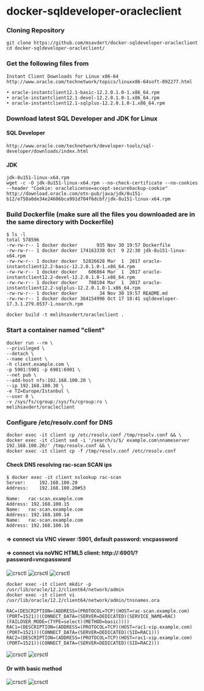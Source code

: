 # docker-sqldeveloper-oracleclient

### Cloning Repository

    git clone https://github.com/msavdert/docker-sqldeveloper-oracleclient
    cd docker-sqldeveloper-oracleclient/

### Get the following files from 

    Instant Client Downloads for Linux x86-64
    http://www.oracle.com/technetwork/topics/linuxx86-64soft-092277.html

	• oracle-instantclient12.1-basic-12.2.0.1.0-1.x86_64.rpm
	• oracle-instantclient12.1-devel-12.2.0.1.0-1.x86_64.rpm
	• oracle-instantclient12.1-sqlplus-12.2.0.1.0-1.x86_64.rpm

### Download latest SQL Developer and JDK for Linux

#### SQL Developer
    http://www.oracle.com/technetwork/developer-tools/sql-developer/downloads/index.html
#### JDK
    jdk-8u151-linux-x64.rpm
    wget -c -O jdk-8u151-linux-x64.rpm --no-check-certificate --no-cookies --header "Cookie: oraclelicense=accept-securebackup-cookie" http://download.oracle.com/otn-pub/java/jdk/8u151-b12/e758a0de34e24606bca991d704f6dcbf/jdk-8u151-linux-x64.rpm

### Build Dockerfile (make sure all the files you downloaded are in the same directory with Dockerfile)

    $ ls -l
    total 578596
    -rw-rw-r-- 1 docker docker       935 Nov 30 19:57 Dockerfile
    -rw-rw-r-- 1 docker docker 174163338 Oct  9 22:30 jdk-8u151-linux-x64.rpm
    -rw-rw-r-- 1 docker docker  52826628 Mar  1  2017 oracle-instantclient12.2-basic-12.2.0.1.0-1.x86_64.rpm
    -rw-rw-r-- 1 docker docker    606864 Mar  1  2017 oracle-instantclient12.2-devel-12.2.0.1.0-1.x86_64.rpm
    -rw-rw-r-- 1 docker docker    708104 Mar  1  2017 oracle-instantclient12.2-sqlplus-12.2.0.1.0-1.x86_64.rpm
    -rw-rw-r-- 1 docker docker        34 Nov 30 19:57 README.md
    -rw-rw-r-- 1 docker docker 364154996 Oct 17 18:41 sqldeveloper-17.3.1.279.0537-1.noarch.rpm
    
    docker build -t melihsavdert/oracleclient .

### Start a container named "client"

    docker run --rm \
    --privileged \
    --detach \
    --name client \
    -h client.example.com \
    -p 5901:5901 -p 6901:6901 \
    --net pub \
    --add-host nfs:192.168.100.20 \
    --ip 192.168.100.30 \
    -e TZ=Europe/Istanbul \
    --user 0 \
    -v /sys/fs/cgroup:/sys/fs/cgroup:ro \
    melihsavdert/oracleclient

### Configure /etc/resolv.conf for DNS
    
    docker exec -it client cp /etc/resolv.conf /tmp/resolv.conf && \
    docker exec -it client sed -i '/search/s/$/ example.com\nnameserver 192.168.100.20/' /tmp/resolv.conf && \
    docker exec -it client cp -f /tmp/resolv.conf /etc/resolv.conf
  
  #### Check DNS resolving rac-scan SCAN ips
  
    $ docker exec -it client nslookup rac-scan
    Server:		192.168.100.20
    Address:	192.168.100.20#53

    Name:	rac-scan.example.com
    Address: 192.168.100.15
    Name:	rac-scan.example.com
    Address: 192.168.100.14
    Name:	rac-scan.example.com
    Address: 192.168.100.16

#### => connect via VNC viewer <ip-address>:5901, default password: vncpassword
#### => connect via noVNC HTML5 client: http://<ip-address>:6901/?password=vncpassword

![crsctl](https://image.prntscr.com/image/nbnN54kVT5ahaaLCxnB4YQ.png)
![crsctl](https://image.prntscr.com/image/aCT0bC5XQ8uEKPK7mTLEuA.png)
![crsctl](https://image.prntscr.com/image/I6Jg8gsBT_WqqOEJuAfK9A.png)

    docker exec -it client mkdir -p /usr/lib/oracle/12.2/client64/network/admin
    docker exec -it client vi /usr/lib/oracle/12.2/client64/network/admin/tnsnames.ora

    RAC=(DESCRIPTION=(ADDRESS=(PROTOCOL=TCP)(HOST=rac-scan.example.com)(PORT=1521))(CONNECT_DATA=(SERVER=DEDICATED)(SERVICE_NAME=RAC)(FAILOVER_MODE=(TYPE=select)(METHOD=basic))))
    RAC1=(DESCRIPTION=(ADDRESS=(PROTOCOL=TCP)(HOST=rac1-vip.example.com)(PORT=1521))(CONNECT_DATA=(SERVER=DEDICATED)(SID=RAC1)))
    RAC2=(DESCRIPTION=(ADDRESS=(PROTOCOL=TCP)(HOST=rac1-vip.example.com)(PORT=1521))(CONNECT_DATA=(SERVER=DEDICATED)(SID=RAC2)))

![crsctl](https://image.prntscr.com/image/k9Sg4thiQXmj_Pp6vP_0ag.png)
![crsctl](https://image.prntscr.com/image/O0XFiEOhRHuPPP4hUy40Ew.png)

#### Or with basic method

![crsctl](https://image.prntscr.com/image/Hw9Z2-0uTzKQBBM2h2Rk1Q.png)
![crsctl](https://image.prntscr.com/image/-UANahLCQFmFjwPGIfq0Yw.png)


